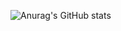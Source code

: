 ![Anurag's GitHub stats](https://github-readme-stats.vercel.app/api?username=ClientDNS&show_icons=true&theme=radical)
